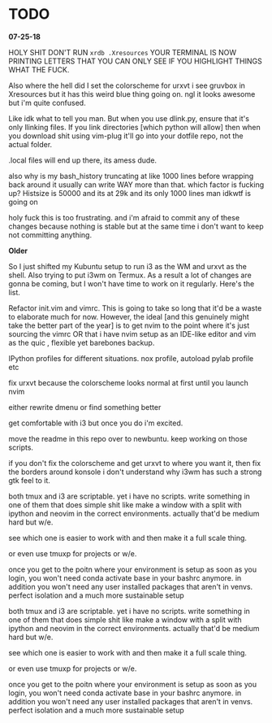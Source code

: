 # TODO


**07-25-18**

HOLY SHIT DON'T RUN `xrdb .Xresources` YOUR TERMINAL IS NOW PRINTING LETTERS
THAT YOU CAN ONLY SEE IF YOU HIGHLIGHT THINGS WHAT THE FUCK.

Also where the hell did I set the colorscheme for urxvt i see gruvbox in
Xresources but it has this weird blue thing going on. ngl it looks awesome but
i'm quite confused.


Like idk what to tell you man. But when you  use dlink.py, ensure that it's only
llinking files. If you link directories [which python will allow] then when you
download shit using vim-plug it'll go into your dotfile repo, not the actual
folder.

.local files will end up there, its amess dude.

also why is  my bash_history truncating at like 1000 lines before wrapping back
around it usually can write WAY more than that. which factor is fucking up?
Histsize is 50000 and its at 29k and its only 1000 lines  man idkwtf is going on


holy fuck this is too frustrating. and i'm afraid to commit any of these changes
because nothing is stable but at the same time i don't want to keep not
committing anything.

**Older**

So I just shifted my Kubuntu setup to run i3 as the WM and urxvt as the shell.
Also trying to put i3wm on Termux. As a result a lot of changes are gonna be
coming, but I won't have time to work on it regularly. Here's the list.

Refactor init.vim and vimrc. This is going to take so long that it'd be a waste
to elaborate much for now. However, the ideal [and this genuinely might take the
better part of the year] is to get nvim to the point where it's just sourcing
the vimrc OR that i have nvim setup as an IDE-like editor and vim as the quic ,
flexible yet barebones backup.

IPython profiles for different situations. nox profile, autoload pylab profile
etc

fix urxvt because the colorscheme looks normal at first until you launch nvim

either rewrite dmenu or find something better

get comfortable with i3 but once you do i'm excited.

move the readme in this repo over to newbuntu. keep working on those scripts.

if you don't fix the colorscheme and get urxvt to where you want it, then fix
the borders around konsole i don't understand why i3wm has such a strong gtk
feel to it.

both tmux and i3 are scriptable. yet i have no scripts. write something in one
of them that does simple shit like make a window with  a split with ipython and
neovim in the correct environments. actually that'd be medium hard but w/e.

see which one is easier to work with and then make it a full scale thing.

or even use tmuxp for projects or w/e.

once you get to the poitn where your environment is setup as soon as you login,
you won't need conda activate base in your bashrc anymore. in addition you won't
need any user installed packages that aren't in venvs. perfect isolation and a
much more sustainable setup

both tmux and i3 are scriptable. yet i have no scripts. write something in one
of them that does simple shit like make a window with  a split with ipython and
neovim in the correct environments. actually that'd be medium hard but w/e.

see which one is easier to work with and then make it a full scale thing.

or even use tmuxp for projects or w/e.

once you get to the poitn where your environment is setup as soon as you login,
you won't need conda activate base in your bashrc anymore. in addition you won't
need any user installed packages that aren't in venvs. perfect isolation and a
much more sustainable setup
